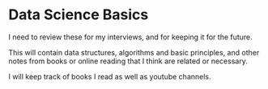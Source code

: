 # Data Science Basics

I need to review these for my interviews, and for keeping it for the future.

This will contain data structures, algorithms and basic principles, and other notes from books or online reading that I think are related or necessary.

I will keep track of books I read as well as youtube channels.